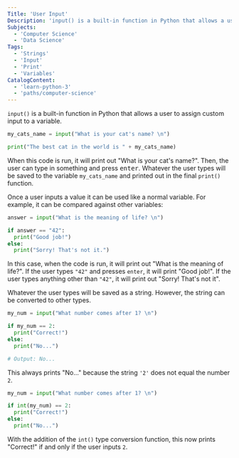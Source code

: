 ```yaml
---
Title: 'User Input'
Description: 'input() is a built-in function in Python that allows a user to assign custom input to a variable. python mycatsname = input("What is your cats name? \n") print("The best cat in the world is " + mycatsname)  When this code is run, it will print out "What is your cats name?". Then, the user can type in something and press enter. Whatever the user types will be saved to the variable mycatsname and printed out in the final print() function. Once a user inputs a value it can be used like a normal variable. For example, it can be compared against other variables:'
Subjects:
  - 'Computer Science'
  - 'Data Science'
Tags:
  - 'Strings'
  - 'Input'
  - 'Print'
  - 'Variables'
CatalogContent:
  - 'learn-python-3'
  - 'paths/computer-science'
---
```


`input()` is a built-in function in Python that allows a user to assign custom input to a variable.

```python
my_cats_name = input("What is your cat's name? \n")

print("The best cat in the world is " + my_cats_name)
```

When this code is run, it will print out "What is your cat's name?". Then, the user can type in something and press <kbd>enter</kbd>. Whatever the user types will be saved to the variable `my_cats_name` and printed out in the final `print()` function.

Once a user inputs a value it can be used like a normal variable. For example, it can be compared against other variables:

```python
answer = input("What is the meaning of life? \n")

if answer == "42":
  print("Good job!")
else:
  print("Sorry! That's not it.")
```

In this case, when the code is run, it will print out "What is the meaning of life?". If the user types `"42"` and presses `enter`, it will print "Good job!". If the user types anything other than `"42"`, it will print out "Sorry! That's not it".

Whatever the user types will be saved as a string. However, the string can be converted to other types.

```python
my_num = input("What number comes after 1? \n")

if my_num == 2:
  print("Correct!")
else:
  print("No...")

# Output: No...
```

This always prints "No..." because the string `'2'` does not equal the number `2`.

```python
my_num = input("What number comes after 1? \n")

if int(my_num) == 2:
  print("Correct!")
else:
  print("No...")
```

With the addition of the `int()` type conversion function, this now prints "Correct!" if and only if the user inputs `2`.
